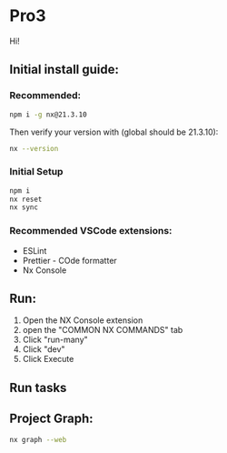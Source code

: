 # Pro3

Hi!

## Initial install guide:

### Recommended:
```sh
npm i -g nx@21.3.10
```
Then verify your version with (global should be 21.3.10):
```sh
nx --version
```

### Initial Setup
```sh
npm i
nx reset
nx sync
```

### Recommended VSCode extensions:
- ESLint
- Prettier - COde formatter
- Nx Console


## Run:
1. Open the NX Console extension
2. open the "COMMON NX COMMANDS" tab
3. Click "run-many"
4. Click "dev"
5. Click Execute
## Run tasks

## Project Graph:
```sh
nx graph --web
```
